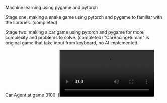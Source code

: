 Machine learning using pygame and pytorch

Stage one: making a snake game using pytorch and pygame to familiar with the libraries. (completed)

Stage two: making a car game using pytorch and pygame for more complexity and problems to solve. (completed)
"CarRacingHuman" is original game that take input from keyboard, no AI implemented.

Car Agent at game 3100:
[![Watch the video](https://github.com/Tenkho123/PythonProject/blob/main/Video/AICar3100.mp4)
